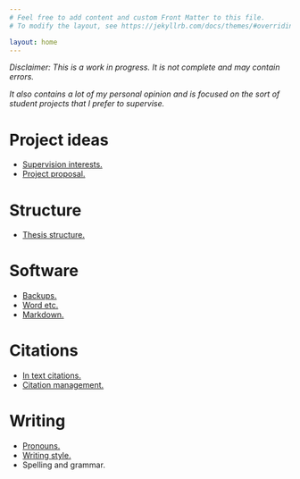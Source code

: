 ```yaml
---
# Feel free to add content and custom Front Matter to this file.
# To modify the layout, see https://jekyllrb.com/docs/themes/#overriding-theme-defaults

layout: home
---
```


*Disclaimer: This is a work in progress. It is not complete and may contain errors.*

*It also contains a lot of my personal opinion and is focused on the sort of student projects that I prefer to supervise.*

# Project ideas

- [Supervision interests.](/interests)
- [Project proposal.](/proposal)

# Structure

- [Thesis structure.](/structure)

# Software

- [Backups.](/backups)
- [Word etc.](/word)
- [Markdown.]()

# Citations

- [In text citations.](/in_text_cite)
- [Citation management.](/citation_management)

# Writing

- [Pronouns.](/pronouns)
- [Writing style.](/style)
- Spelling and grammar.
